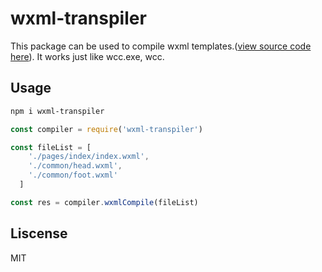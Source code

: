 # wxml-transpiler

This package can be used to compile wxml templates.([view source code here](https://github.com/IOriens/wxml-transpiler)). It works just like wcc.exe, wcc.

## Usage

```sh
npm i wxml-transpiler
```

``` js
const compiler = require('wxml-transpiler')

const fileList = [
    './pages/index/index.wxml',
    './common/head.wxml',
    './common/foot.wxml'
  ]

const res = compiler.wxmlCompile(fileList)
```

## Liscense

MIT
